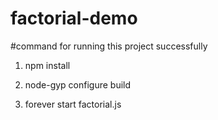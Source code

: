 # factorial-demo

#command for running this project successfully

1) npm install

2) node-gyp configure build

3) forever start factorial.js
